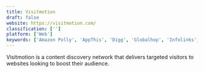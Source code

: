 ```yaml
---
title: Visitmotion
draft: false 
website: https://visitmotion.com/
classification: ['']
platform: ['Web']
keywords: ['Amazon Polly', 'AppThis', 'Digg', 'Globalhop', 'Infolinks', 'Instarabbit', 'LinkTrust', 'MGID', 'Nativo', 'No Fee News', 'Outbrain', 'Pressgrade', 'Reddit', 'Revcontent', 'Shareaholic', 'StackAdapt', 'Taboola', 'ZergNet']
---
```

Visitmotion is a content discovery network that delivers targeted visitors to websites looking to boost their audience.